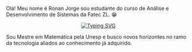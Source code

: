 Olá! Meu nome é Ronan Jorge sou estudante do curso de Análise e Desenvolvimento de Sistemas da Fatec ZL. 😁

<p align="center">
<a href="https://git.io/typing-svg"><img src="https://readme-typing-svg.herokuapp.com?font=Fira+Code&pause=1000&random=false&width=435&lines=Ronan+Felipe+Jorge" alt="Typing SVG" /></a>
</p>
Sou Mestre em Matemática pela Unesp e busco novos horizontes no ramo da tecnologia aliados ao conhecimento já adquirido.
